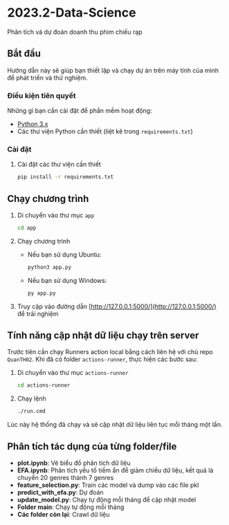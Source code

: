 # 2023.2-Data-Science

Phân tích và dự đoán doanh thu phim chiếu rạp

## Bắt đầu

Hướng dẫn này sẽ giúp bạn thiết lập và chạy dự án trên máy tính của mình để phát triển và thử nghiệm.

### Điều kiện tiên quyết

Những gì bạn cần cài đặt để phần mềm hoạt động:

- [Python 3.x](https://www.python.org/)
- Các thư viện Python cần thiết (liệt kê trong `requirements.txt`)

### Cài đặt
1. Cài đặt các thư viện cần thiết

    ```sh
    pip install -r requirements.txt
    ```

## Chạy chương trình

1. Di chuyển vào thư mục `app`

    ```sh
    cd app
    ```

2. Chạy chương trình

    - Nếu bạn sử dụng Ubuntu:

        ```sh
        python3 app.py
        ```

    - Nếu bạn sử dụng Windows:

        ```sh
        py app.py
        ```

3. Truy cập vào đường dẫn [http://127.0.0.1:5000/](http://127.0.0.1:5000/) để trải nghiệm

## Tính năng cập nhật dữ liệu chạy trên server

Trước tiên cần chạy Runners action local bằng cách liên hệ với chủ repo `QuanTH02`. Khi đã có folder `actions-runner`, thực hiện các bước sau:

1. Di chuyển vào thư mục `actions-runner`

    ```sh
    cd actions-runner
    ```

2. Chạy lệnh

    ```sh
    ./run.cmd
    ```

Lúc này hệ thống đã chạy và sẽ cập nhật dữ liệu liên tục mỗi tháng một lần.

## Phân tích tác dụng của từng folder/file

- **plot.ipynb**: Vẽ biểu đồ phân tích dữ liệu
- **EFA.ipynb**: Phân tích yếu tố tiềm ẩn để giảm chiều dữ liệu, kết quả là chuyển 20 genres thành 7 genres
- **feature_selection.py**: Train các model và dump vào các file pkl
- **predict_with_efa.py**: Dự đoán
- **update_model.py**: Chạy tự động mỗi tháng để cập nhật model
- **Folder main**: Chạy tự động mỗi tháng
- **Các folder còn lại**: Crawl dữ liệu